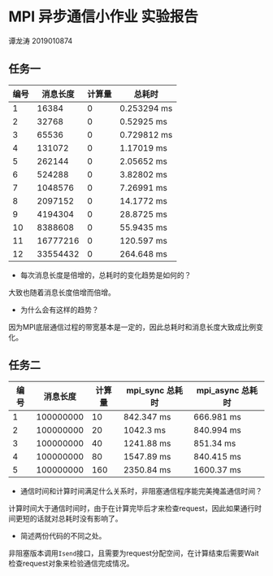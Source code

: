 # MPI 异步通信小作业 实验报告 

谭龙涛 2019010874

## 任务一

| 编号 | 消息长度 | 计算量 | 总耗时      |
| ---- | -------- | ------ | ----------- |
| 1    | 16384    | 0      | 0.253294 ms |
| 2    | 32768    | 0      | 0.52925 ms  |
| 3    | 65536    | 0      | 0.729812 ms |
| 4    | 131072   | 0      | 1.17019 ms  |
| 5    | 262144   | 0      | 2.05652 ms  |
| 6    | 524288   | 0      | 3.82802 ms  |
| 7    | 1048576  | 0      | 7.26991 ms  |
| 8    | 2097152  | 0      | 14.1772 ms  |
| 9    | 4194304  | 0      | 28.8725 ms  |
| 10   | 8388608  | 0      | 55.9435 ms  |
| 11   | 16777216 | 0      | 120.597 ms  |
| 12   | 33554432 | 0      | 264.648 ms  |

- 每次消息长度是倍增的，总耗时的变化趋势是如何的？

大致也随着消息长度倍增而倍增。

- 为什么会有这样的趋势？

因为MPI底层通信过程的带宽基本是一定的，因此总耗时和消息长度大致成比例变化。

## 任务二

| 编号 | 消息长度  | 计算量 | mpi_sync 总耗时 | mpi_async  总耗时 |
| ---- | --------- | ------ | --------------- | ----------------- |
| 1    | 100000000 | 10     | 842.347 ms      | 666.981 ms        |
| 2    | 100000000 | 20     | 1042.3 ms       | 840.994 ms        |
| 3    | 100000000 | 40     | 1241.88 ms      | 851.34 ms         |
| 4    | 100000000 | 80     | 1547.89 ms      | 840.415 ms        |
| 5    | 100000000 | 160    | 2350.84 ms      | 1600.37 ms        |

- 通信时间和计算时间满足什么关系时，非阻塞通信程序能完美掩盖通信时间？

计算时间大于通信时间时，由于在计算完毕后才来检查request，因此如果通行时间更短的话就对总耗时没有影响了。

- 简述两份代码的不同之处。

非阻塞版本调用`Isend`接口，且需要为request分配空间，在计算结束后需要Wait检查request对象来检验通信完成情况。

